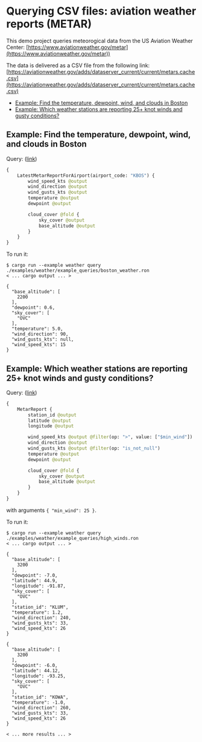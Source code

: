 # Querying CSV files: aviation weather reports (METAR)

This demo project queries meteorogical data from the US Aviation Weather Center: [https://www.aviationweather.gov/metar](https://www.aviationweather.gov/metar))

The data is delivered as a CSV file from the following link: [https://aviationweather.gov/adds/dataserver_current/current/metars.cache.csv](https://aviationweather.gov/adds/dataserver_current/current/metars.cache.csv)

- [Example: Find the temperature, dewpoint, wind, and clouds in Boston](#example-find-the-temperature-dewpoint-wind-and-clouds-in-boston)
- [Example: Which weather stations are reporting 25+ knot winds and gusty conditions?](#example-which-weather-stations-are-reporting-25-knot-winds-and-gusty-conditions)

## Example: Find the temperature, dewpoint, wind, and clouds in Boston

Query: ([link](example_queries/boston_weather.ron))
```graphql
{
    LatestMetarReportForAirport(airport_code: "KBOS") {
        wind_speed_kts @output
        wind_direction @output
        wind_gusts_kts @output
        temperature @output
        dewpoint @output

        cloud_cover @fold {
            sky_cover @output
            base_altitude @output
        }
    }
}
```

To run it:
```
$ cargo run --example weather query ./examples/weather/example_queries/boston_weather.ron
< ... cargo output ... >

{
  "base_altitude": [
    2200
  ],
  "dewpoint": 0.6,
  "sky_cover": [
    "OVC"
  ],
  "temperature": 5.0,
  "wind_direction": 90,
  "wind_gusts_kts": null,
  "wind_speed_kts": 15
}
```

## Example: Which weather stations are reporting 25+ knot winds and gusty conditions?

Query: ([link](example_queries/high_winds.ron))
```graphql
{
    MetarReport {
        station_id @output
        latitude @output
        longitude @output

        wind_speed_kts @output @filter(op: ">", value: ["$min_wind"])
        wind_direction @output
        wind_gusts_kts @output @filter(op: "is_not_null")
        temperature @output
        dewpoint @output

        cloud_cover @fold {
            sky_cover @output
            base_altitude @output
        }
    }
}
```
with arguments `{ "min_wind": 25 }`.

To run it:
```
$ cargo run --example weather query ./examples/weather/example_queries/high_winds.ron
< ... cargo output ... >

{
  "base_altitude": [
    3200
  ],
  "dewpoint": -7.0,
  "latitude": 44.9,
  "longitude": -91.87,
  "sky_cover": [
    "OVC"
  ],
  "station_id": "KLUM",
  "temperature": 1.2,
  "wind_direction": 240,
  "wind_gusts_kts": 33,
  "wind_speed_kts": 26
}

{
  "base_altitude": [
    3200
  ],
  "dewpoint": -6.0,
  "latitude": 44.12,
  "longitude": -93.25,
  "sky_cover": [
    "OVC"
  ],
  "station_id": "KOWA",
  "temperature": -1.0,
  "wind_direction": 260,
  "wind_gusts_kts": 33,
  "wind_speed_kts": 26
}

< ... more results ... >
```
